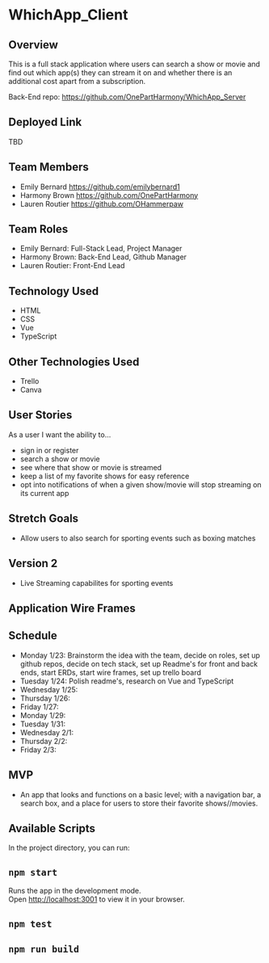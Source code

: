 # WhichApp_Client
## Overview
This is a full stack application where users can search a show or movie and find out which app(s) they can stream it on and whether there is an additional cost apart from a subscription.

Back-End repo: https://github.com/OnePartHarmony/WhichApp_Server

## Deployed Link
TBD

## Team Members
- Emily Bernard https://github.com/emilybernard1
- Harmony Brown https://github.com/OnePartHarmony
- Lauren Routier https://github.com/OHammerpaw

## Team Roles
- Emily Bernard: Full-Stack Lead, Project Manager
- Harmony Brown: Back-End Lead, Github Manager
- Lauren Routier: Front-End Lead

## Technology Used
  - HTML
  - CSS
  - Vue
  - TypeScript

## Other Technologies Used
- Trello
- Canva 

## User Stories
As a user I want the ability to...
  - sign in  or register
  - search a show or movie
  - see where that show or movie is streamed 
  - keep a list of my favorite shows for easy reference
  - opt into notifications of when a given show/movie will stop streaming on its current app

## Stretch	Goals
- Allow users to also search for sporting events such as boxing matches

## Version 2
- Live Streaming capabilites for sporting events
  
## Application Wire Frames
<!-- ![wireframe1](/images/WF1-SantasHelper.png "WireFrame1") -->


## Schedule
- Monday 1/23: Brainstorm the idea with the team, decide on roles, set up github repos, decide on tech stack, set up Readme's for front and back ends, start ERDs, start wire frames, set up trello board
- Tuesday 1/24: Polish readme's, research on Vue and TypeScript 
- Wednesday 1/25: 
- Thursday 1/26: 
- Friday 1/27: 
- Monday 1/29: 
- Tuesday 1/31: 
- Wednesday 2/1: 
- Thursday 2/2: 
- Friday 2/3: 

## MVP
- An app that looks and functions on a basic level; with a navigation bar, a search box, and a place for users to store their favorite shows//movies.

## Available Scripts
In the project directory, you can run:

## `npm start` 

Runs the app in the development mode.\
Open [http://localhost:3001](http://localhost:3001) to view it in your browser.

## `npm test`

## `npm run build`

